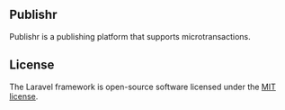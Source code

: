 ## Publishr

Publishr is a publishing platform that supports microtransactions.

## License

The Laravel framework is open-source software licensed under the [MIT license](https://opensource.org/licenses/MIT).
